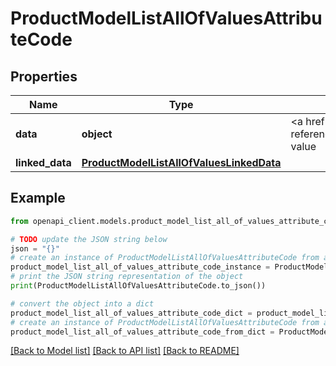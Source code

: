 # ProductModelListAllOfValuesAttributeCode


## Properties

Name | Type | Description | Notes
------------ | ------------- | ------------- | -------------
**data** | **object** | &lt;a href&#x3D;&#39;api-reference.html#Productuuid&#39;&gt;Product&lt;/a&gt; value | [optional] 
**linked_data** | [**ProductModelListAllOfValuesLinkedData**](ProductModelListAllOfValuesLinkedData.md) |  | [optional] 

## Example

```python
from openapi_client.models.product_model_list_all_of_values_attribute_code import ProductModelListAllOfValuesAttributeCode

# TODO update the JSON string below
json = "{}"
# create an instance of ProductModelListAllOfValuesAttributeCode from a JSON string
product_model_list_all_of_values_attribute_code_instance = ProductModelListAllOfValuesAttributeCode.from_json(json)
# print the JSON string representation of the object
print(ProductModelListAllOfValuesAttributeCode.to_json())

# convert the object into a dict
product_model_list_all_of_values_attribute_code_dict = product_model_list_all_of_values_attribute_code_instance.to_dict()
# create an instance of ProductModelListAllOfValuesAttributeCode from a dict
product_model_list_all_of_values_attribute_code_from_dict = ProductModelListAllOfValuesAttributeCode.from_dict(product_model_list_all_of_values_attribute_code_dict)
```
[[Back to Model list]](../README.md#documentation-for-models) [[Back to API list]](../README.md#documentation-for-api-endpoints) [[Back to README]](../README.md)


